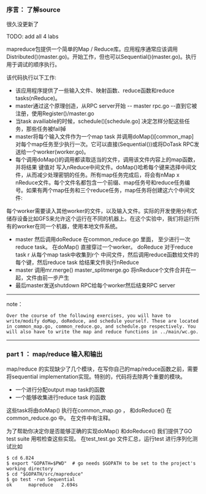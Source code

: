 ### 序言： 了解source

很久没更新了

TODO: add all 4 labs

mapreduce包提供一个简单的Map / Reduce库。应用程序通常应该调用Distributed()(master.go)。开始工作，但也可以Sequential()(master.go)。执行用于调试的顺序执行。

该代码执行以下工作:

+ 该应用程序提供了一些输入文件、映射函数、reduce函数和reduce tasks(nReduce)。
+ master通过这个原理创造，从RPC server开始 -- master rpc.go --直到它被注册，使用Register()/master.go
+ 当task availiable的时候，schedule()[schedule.go] 决定怎样分配这些任务，那些任务被fail掉
+ master将每个输入文件作为一个map task 并调用doMap()[common_map] 对每个map任务至少执行一次。它可以直接(Sequential())或将DoTask RPC发送给一个worker(worker.go)。
+ 每个调用doMap()的调用都读取适当的文件，调用该文件内容上的map函数，并将结果 键值对 写入nReduce中间文件。doMap()哈希每个键来选择中间文件，从而减少处理密钥的任务。所有map任务完成后，将会有nMap x nReduce文件。每个文件名都包含一个前缀、map任务号和reduce任务编号。如果有两个map任务和三个reduce任务，map任务将创建这六个中间文件:

每个worker需要读入其他worker的文件，以及输入文件。实际的开发使用分布式储存设备比如GFS来允许这个运行在不同的机器上。在这个实验中，我们将运行所有的worker在同一个机器，使用本地文件系统。

+ master 然后调用doReduce 在common_reduce.go 里面， 至少进行一次reduce task。 在doMap() 直接穿过一个worker。 doReduce 对于reduce task r 从每个map task中收集到r个 中间文件，然后调用reduce函数给文件的每个键，然后reduce task 给结果文件执行nReduce
+ master 调用mr.merge() master_splitmerge.go 将nReduce个文件合并在一起，文件由前一步产生
+ 最后master发送shutdown RPC给每个worker然后结束RPC server

- - -

note：

    Over the course of the following exercises, you will have to write/modify doMap, doReduce, and schedule yourself. These are located in common_map.go, common_reduce.go, and schedule.go respectively. You will also have to write the map and reduce functions in ../main/wc.go.

- - -

### part 1 ： map/reduce 输入和输出

map/reduce 的实现缺少了几个模块，在写你自己的map/reduce函数之前，需要将sequential implementation实现。特别的，代码将去除两个重要的模块。

+ 一个进行分配output map task的函数 
+ 一个能够收集进行reduce task 的函数

这些task将由doMap() 执行在common_map.go ， 和doReduce() 在common_reduce.go 中。 在文件中有注释。

为了帮助你决定你是否能够正确的实现doMap() 和doReduce() 我们提供了GO test suite 用啦检查这些实现。 在test_test.go 文件汇总，运行test 进行序列化测试比如

    $ cd 6.824
    $ export "GOPATH=$PWD"  # go needs $GOPATH to be set to the project's working directory
    $ cd "$GOPATH/src/mapreduce"
    $ go test -run Sequential
    ok  	mapreduce	2.694s
